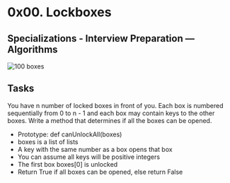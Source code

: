 # 0x00. Lockboxes
## Specializations - Interview Preparation ― Algorithms

![100 boxes](https://imgur.com/ijNNiE7.jpg)

## Tasks

You have n number of locked boxes in front of you. Each box is numbered sequentially from 0 to n - 1 and each box may contain keys to the other boxes. Write a method that determines if all the boxes can be opened.

  * Prototype: def canUnlockAll(boxes)
  * boxes is a list of lists
  * A key with the same number as a box opens that box
  * You can assume all keys will be positive integers
  * The first box boxes[0] is unlocked
  * Return True if all boxes can be opened, else return False

